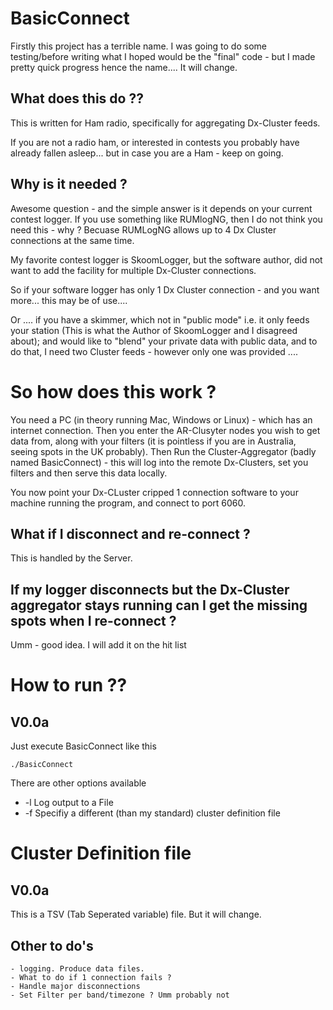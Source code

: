 # BasicConnect

Firstly this project has a terrible name. I was going to do some testing/before writing what I hoped would be the "final" code - but I made pretty quick progress hence the name.... It will change.

## What does this do ??

This is written for Ham radio, specifically for aggregating Dx-Cluster feeds.

If you are not a radio ham, or interested in contests you probably have already fallen asleep... but in case you are a Ham - keep on going.

## Why is it needed ?

Awesome question - and the simple answer is it depends on your current contest logger. If you use something like RUMlogNG, then I do not think you need this - why ? Becuase RUMLogNG allows up to 4 Dx Cluster connections at the same time.

My favorite contest logger is SkoomLogger, but the software author, did not want to add the facility for multiple Dx-Cluster connections. 

So if your software logger has only 1 Dx Cluster connection - and you want more... this may be of use....

Or .... if you have a skimmer, which not in "public mode" i.e. it only feeds your station (This is what the Author of SkoomLogger and I disagreed about); and would like to "blend" your private data with public data, and to do that, I need two Cluster feeds - however only one was provided ....


# So how does this work ?

You need a PC (in theory running Mac, Windows or Linux) - which has an internet connection. Then you enter the AR-Clusyter nodes you wish to get data from, along with your filters (it is pointless if you are in Australia, seeing spots in the UK probably). Then Run the Cluster-Aggregator (badly named BasicConnect) - this will log into the remote Dx-Clusters, set you filters and then serve this data locally.

You now point your Dx-CLuster cripped 1 connection software to your machine running the program, and connect to port 6060.

## What if I disconnect and re-connect ?

This is handled by the Server. 

## If my logger disconnects but the Dx-Cluster aggregator stays running can I get the missing spots when I re-connect ?

Umm - good idea. I will add it on the hit list


# How to run ??

## V0.0a

Just execute BasicConnect like this

    ./BasicConnect 
    
There are other options available

  - -l  Log output to a File
  - -f  Specifiy a different (than my standard) cluster definition file
  
# Cluster Definition file 

## V0.0a

This is a TSV (Tab Seperated variable) file. But it will change.



## Other to do's

	- logging. Produce data files.
	- What to do if 1 connection fails ?
	- Handle major disconnections
	- Set Filter per band/timezone ? Umm probably not


